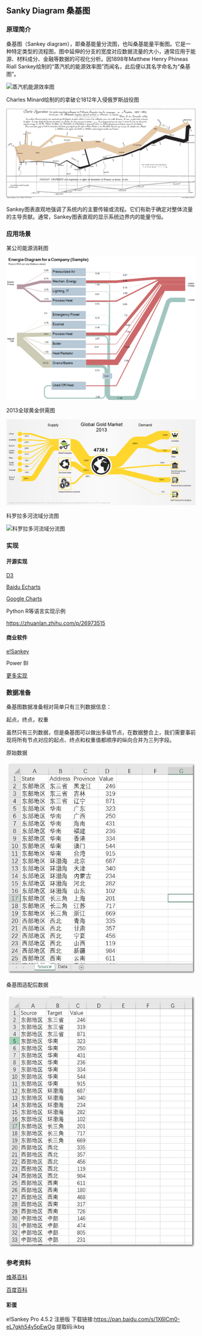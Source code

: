 ## Sanky Diagram 桑基图

### 原理简介

桑基图（Sankey diagram），即桑基能量分流图，也叫桑基能量平衡图。它是一种特定类型的流程图，图中延伸的分支的宽度对应数据流量的大小，通常应用于能源、材料成分、金融等数据的可视化分析。因1898年Matthew Henry Phineas Riall Sankey绘制的“蒸汽机的能源效率图”而闻名，此后便以其名字命名为“桑基图”。

![蒸汽机能源效率图](.\sanky\-Sankeysteam.png)

Charles Minard绘制的的拿破仑1812年入侵俄罗斯战役图

![Minard](.\sanky\Minard.png)

Sankey图表直观地强调了系统内的主要传输或流程。它们有助于确定对整体流量的主导贡献。通常，Sankey图表直观的显示系统边界内的能量守恒。

### 应用场景

某公司能源消耗图

![某公司能源消耗图](.\sanky\EnergyManagementCompany.png)

2013全球黄金供需图

![2013全球黄金供需图](sanky\GoldMarket2013.png)

科罗拉多河流域分流图

![科罗拉多河流域分流图](anky\Sankey_Diagram_of_Colorado_River_Water_Use.jpg)

### 实现

#### 开源实现

[D3](https://github.com/d3/d3-sankey)

[Baidu Echarts](http://echarts.baidu.com/examples/editor.html?c=sankey-energy)

[Google Charts](https://developers.google.com/chart/interactive/docs/gallery/sankey)

Python R等语言实现示例

https://zhuanlan.zhihu.com/p/26973515

#### 商业软件

[e!Sankey](https://www.ifu.com/en/e-sankey/)

Power BI

[更多实现](https://en.wikipedia.org/wiki/Sankey_diagram#Sankey_Diagram_Drawing_Tools)

### 数据准备

桑基图数据准备相对简单只有三列数据信息：

起点，终点，权重

虽然只有三列数据，但是桑基图可以做出多级节点，在数据整合上，我们需要事前现将所有节点对应的起点、终点和权重值都顺序的纵向合并为三列字段。

原始数据

![原始数据](sanky\data1.jpg)

桑基图适配后数据

![桑基图适配后数据](sanky\data2.png)

### 参考资料

[维基百科](https://en.wikipedia.org/wiki/Sankey_diagram)

[百度百科](https://baike.baidu.com/item/%E6%A1%91%E5%9F%BA%E5%9B%BE)

#### 彩蛋

e!Sankey Pro 4.5.2 注册版 下载链接:https://pan.baidu.com/s/1X6ICm0-eL7gkh54y5pEwOg 提取码:ikbq 


